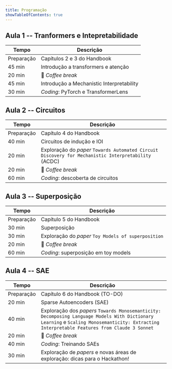```yaml
---
title: Programação
showTableOfContents: true
---
```


## Aula 1 -- Tranformers e Intepretabilidade 

|Tempo|Descrição|
|---|---|
|Preparação|Capítulos 2 e 3 do Handbook|
|45 min|Introdução a transformers e atenção|
|20 min|:croissant: _Coffee break_|
|45 min|Introdução a Mechanistic Interpretability|
|30 min|_Coding_: PyTorch e TransformerLens|

## Aula 2 -- Circuitos

|Tempo|Descrição|
|---|---|
|Preparação|Capítulo 4 do Handbook|
|40 min|Circuitos de indução e IOI|
|20 min|Exploração do _paper_ `Towards Automated Circuit Discovery for Mechanistic Interpretability` (ACDC)|
|20 min|:croissant: _Coffee break_|
|60 min|_Coding_: descoberta de circuitos|

## Aula 3 -- Superposição

|Tempo|Descrição|
|---|---|
|Preparação|Capítulo 5 do Handbook|
|30 min|Superposição|
|30 min|Exploração do _paper_ `Toy Models of superposition`|
|20 min|:croissant: _Coffee break_|
|60 min|_Coding_: superposição em toy models|

## Aula 4 -- SAE

|Tempo|Descrição|
|---|---|
|Preparação|Capítulo 6 do Handbook (TO-DO)|
|20 min|Sparse Autoencoders (SAE)|
|40 min|Exploração dos _papers_ `Towards Monosemanticity: Decomposing Language Models With Dictionary Learning` e `Scaling Monosemanticity: Extracting Interpretable Features from Claude 3 Sonnet`|
|20 min|:croissant: _Coffee break_|
|40 min|_Coding_: Treinando SAEs|
|30 min|Exploração de _papers_ e novas áreas de exploração: dicas para o Hackathon!|




